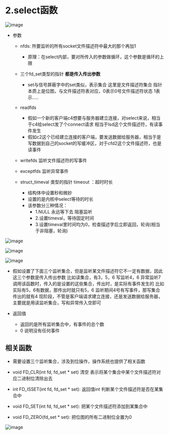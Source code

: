 # 2.select函数  

![image](https://user-images.githubusercontent.com/58176267/179235674-910bbcb8-aa3f-4483-bdcf-8129197d2a68.png)  


* 参数  
    * nfds: 所要监听的所有socket文件描述符中最大的那个再加1  
        * 原理：在select内部，要对所传入的参数做循环，这个参数是循环的上限  
    
    * 三个fd_set类型的指针  **都是传入传出参数**
        * set与信号屏蔽字中的set类似，表示集合  这里是文件描述符集合 指针   本质上是位图，与文件描述符表对应，0表示0号文件描述符状态 1表示..... 
    * readfds
        * 假如一个新的客户端c4想要与服务器建立连接，对select来说，相当于c4给select发了个connect请求   相当于lsd这个文件描述符，有读事件发生  
        * 假如c2这个已经建立连接的客户端，要发送数据给服务器，相当于是写数据到自己的socket的写缓冲区，对于cfd2这个文件描述符，也是读事件  
    * writefds 监听文件描述符的写事件   
    * exceptfds 监听异常事件  
    * struct_timeval 类型的指针 timeout ：超时时长  
        * 结构体中设置秒和微妙
        * 设置的是内核中select等待的时长
        * 该参数分三种情况：
            * 1.NULL 永远等下去 阻塞监听
            * 2.设置timeval，等待固定时间
            * 3.设置timeval里时间均为0，检查描述字后立即返回，轮询(相当于非阻塞，轮询)


![image](https://user-images.githubusercontent.com/58176267/179233256-0071fe3c-6880-41ea-b056-bc2b2661054a.png)  



![image](https://user-images.githubusercontent.com/58176267/179233522-69054e03-0f62-4513-94d2-17e2beaa46a4.png)  



![image](https://user-images.githubusercontent.com/58176267/179228287-a6889b77-5b3f-4e90-a3dd-cf4b609eeb55.png)  


* 假如设置了下面三个监听集合，但是监听某文件描述符它不一定有数据，因此这三个参数是传入传出参数  比如读集合，有3，5，6  写监听4，6 异常监听7  调用该函数时，传入的是设置的这些集合，传出时，是实际有事件发生的   比如实际有5，6有数据，那传出时就只有5，6    监听期间4号有写事件，那写集合传出的就有4   现阶段，不管是客户端请求建立连接，还是发送数据给服务器，主要就是用读监听集合，写和异常传入空即可  


* 返回值
    * 返回的是所有监听集合中，有事件的总个数  
    * 0 说明没有任何事件  



## 相关函数  

* 需要设置三个监听集合，涉及到位操作，操作系统也提供了相关函数  

* void FD_CLR(int fd, fd_set * set) 清空  表示将某个集合中某个文件描述符对应二进制位清除出去
* int FD_ISSET(int fd, fd_set * set): 返回值int 判断某个文件描述符是否在某集合中
* void FD_SET(int fd, fd_set * set): 把某个文件描述符添加到某集合中  
* void FD_ZERO(fd_set * set): 把位图的所有二进制位全置为0  



![image](https://user-images.githubusercontent.com/58176267/179235619-a975ce15-2a1b-4639-8e13-8edbf64dc447.png)  





